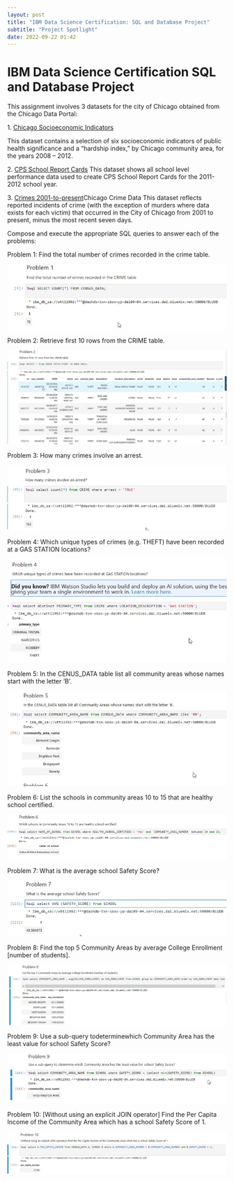 ```yaml
---
layout: post
title: "IBM Data Science Certification: SQL and Database Project"
subtitle: "Project Spotlight"
date: 2022-09-22 01:42
---
```


<h1>IBM Data Science Certification SQL and Database Project</h1>

<p>This assignment involves 3 datasets for the city of Chicago obtained from the Chicago Data Portal: </P>

 <P>1. <a href="https://data.cityofchicago.org/Health-Human-Services/Census-Data-Selected-socioeconomic-indicators-in-C/kn9c-c2s2">Chicago Socioeconomic Indicators</a></p> This dataset contains a selection of six socioeconomic indicators of public health significance and a &ldquo;hardship index,&rdquo; by Chicago community area, for the years 2008 &ndash; 2012.

  <P>2. <a href="https://data.cityofchicago.org/Education/Chicago-Public-Schools-Progress-Report-Cards-2011-/9xs2-f89t">CPS School Report Cards</a> This dataset shows all school level performance data used to create CPS School Report Cards for the 2011-2012 school year.</P>

  <P>3. <a href="https://data.cityofchicago.org/Public-Safety/Crimes-2001-to-Present/ijzp-q8t2">Crimes 2001-to-present</a>Chicago Crime Data This dataset reflects reported incidents of crime (with the exception of murders where data exists for each victim) that occurred in the City of Chicago from 2001 to present, minus the most recent seven days.</p>

<p>Compose and execute the appropriate SQL queries to answer each of the problems:</p>

<p>Problem 1: Find the total number of crimes recorded in the crime table.</p>

![image](IbmSql/1.jpg)

<p>Problem 2: Retrieve first 10 rows from the CRIME table.</p>

![image](IbmSql/2.jpg)

<p>Problem 3: How many crimes involve an arrest.</p>

![image](IbmSql/3.jpg)

<p>Problem 4: Which unique types of crimes (e.g. THEFT) have been recorded at a GAS STATION locations? </p>

![image](IbmSql/4.jpg)

<p> Problem 5: In the CENUS_DATA table list all community areas whose names start with the letter &lsquo;B&rsquo;.</p>

![image](IbmSql/5.jpg)

<p>Problem 6: List the schools in community areas 10 to 15 that are healthy school certified. </p>

![image](IbmSql/6.jpg)

<p>Problem 7: What is the average school Safety Score? </p>

![image](IbmSql/7.jpg)

<p>Problem 8: Find the top 5 Community Areas by average College Enrollment [number of students]. </p>

![image](IbmSql/8.jpg)

<p>Problem 9: Use a sub-query todeterminewhich Community Area has the least value for school Safety Score?</p>

![image](IbmSql/9.jpg)

<p>Problem 10: [Without using an explicit JOIN operator] Find the Per Capita Income of the Community Area which has a school Safety Score of 1.</p>

![image](IbmSql/10.jpg)
